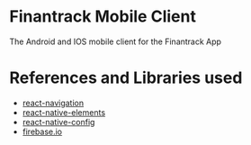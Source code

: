 # Finantrack Mobile Client

The Android and IOS mobile client for the Finantrack App

# References and Libraries used

- [react-navigation](https://reactnavigation.org/docs/intro/)
- [react-native-elements](https://github.com/react-native-community/react-native-elements)
- [react-native-config](https://github.com/luggit/react-native-config)
- [firebase.io](https://firebase.io)